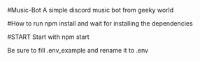 #Music-Bot
A simple discord music bot from geeky world 

#How to run
npm install and wait for installing the dependencies

#START
Start with npm start

Be sure to fill .env_example and rename it to .env
